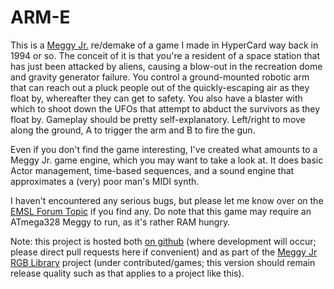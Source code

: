 ARM-E
=====

This is a [Meggy Jr.](http://www.evilmadscientist.com/article.php/meggyjr) re/demake of a game I made in HyperCard way back in 1994 or so. The conceit of it is that you're a resident of a space station that has just been attacked by aliens, causing a blow-out in the recreation dome and gravity generator failure. You control a ground-mounted robotic arm that can reach out a pluck people out of the quickly-escaping air as they float by, whereafter they can get to safety. You also have a blaster with which to shoot down the UFOs that attempt to abduct the survivors as they float by. Gameplay should be pretty self-explanatory. Left/right to move along the ground, A to trigger the arm and B to fire the gun.
	
Even if you don't find the game interesting, I've created what amounts to a Meggy Jr. game engine, which you may want to take a look at. It does basic Actor management, time-based sequences, and a sound engine that approximates a (very) poor man's MIDI synth.
		
I haven't encountered any serious bugs, but please let me know over on the [EMSL Forum Topic](http://www.evilmadscientist.com/forum/viewtopic.php?showtopic=1840") if you find any. Do note that this game may require an ATmega328 Meggy to run, as it's rather RAM hungry.

Note: this project is hosted both [on github](http://github.com/lharding/ARM-E) (where development will occur; please direct pull requests here if convenient) and as part of the [Meggy Jr RGB Library](http://code.google.com/p/meggy-jr-rgb/) project (under contributed/games; this version should remain release quality such as that applies to a project like this).
